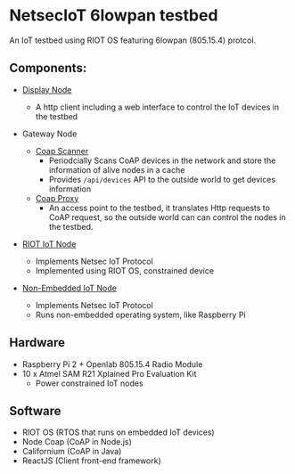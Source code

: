 # NetsecIoT 6lowpan testbed
An IoT testbed using RIOT OS featuring 6lowpan (805.15.4) protcol.

## Components:
* [Display Node](https://github.com/lightertu/NetsecIoT/tree/master/display-node)
  - A http client including a web interface to control the IoT devices in the testbed
* Gateway Node
  - [Coap Scanner](https://github.com/lightertu/NetsecIoT/tree/master/gateway-node/coap-scanner)
    - Periodcially Scans CoAP devices in the network and store the information of alive nodes in a cache
    - Provides `/api/devices` API to the outside world to get devices information
  - [Coap Proxy](https://github.com/lightertu/NetsecIoT/tree/master/gateway-node/coap-proxy)
    - An access point to the testbed, it translates Http requests to CoAP request, so the outside world can
      can control the nodes in the testbed.
* [RIOT IoT Node](https://github.com/lightertu/NetsecIoT/tree/master/riot-node)
  - Implements Netsec IoT Protocol
  - Implemented using RIOT OS, constrained device
  
* [Non-Embedded IoT Node](https://github.com/lightertu/NetsecIoT/tree/master/rpi-node)
  - Implements Netsec IoT Protocol
  - Runs non-embedded operating system, like Raspberry Pi

## Hardware
* Raspberry Pi 2 + Openlab 805.15.4 Radio Module
* 10 x Atmel SAM R21 Xplained Pro Evaluation Kit
  - Power constrained IoT nodes
  
## Software
* RIOT OS (RTOS that runs on embedded IoT devices)
* Node Coap (CoAP in Node.js)
* Californium (CoAP in Java)
* ReactJS (Client front-end framework)
